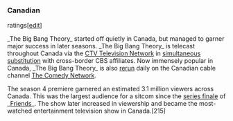 ### Canadian
ratings[[edit](/w/index.php?title=The\_Big\_Bang\_Theory&action=edit&section=25
"Edit section: Canadian ratings")]

\_The Big Bang Theory\_ started off quietly in Canada, but managed to garner
major success in later seasons. \_The Big Bang Theory\_ is telecast throughout
Canada via the [CTV Television Network](/wiki/CTV\_Television\_Network "CTV
Television Network") in [simultaneous
substitution](/wiki/Simultaneous\_substitution "Simultaneous substitution")
with cross-border CBS affiliates. Now immensely popular in Canada, \_The Big
Bang Theory\_ is also [rerun](/wiki/Stripping\_\(television\) "Stripping
\(television\)") daily on the Canadian cable channel [The Comedy
Network](/wiki/The\_Comedy\_Network "The Comedy Network").

The season 4 premiere garnered an estimated 3.1 million viewers across Canada.
This was the largest audience for a sitcom since the [series
finale](/wiki/The\_Last\_One\_\(Friends\) "The Last One \(Friends\)") of
\_[Friends](/wiki/Friends "Friends")\_. The show later increased in viewership
and became the most-watched entertainment television show in Canada.[215]

